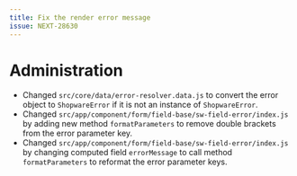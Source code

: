 ```yaml
---
title: Fix the render error message
issue: NEXT-28630
---
```

# Administration
* Changed `src/core/data/error-resolver.data.js` to convert the error object to `ShopwareError` if it is not an instance of `ShopwareError`.
* Changed `src/app/component/form/field-base/sw-field-error/index.js` by adding new method `formatParameters` to remove double brackets from the error parameter key.
* Changed `src/app/component/form/field-base/sw-field-error/index.js` by changing computed field `errorMessage` to call method `formatParameters` to reformat the error parameter keys.
